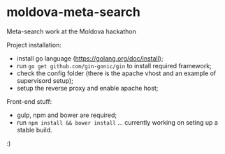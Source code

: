 # moldova-meta-search
Meta-search work at the Moldova hackathon

Project installation:

- install go language (https://golang.org/doc/install);
- run `go get github.com/gin-gonic/gin` to install required framework;
- check the config folder (there is the apache vhost and an example of supervisord setup);
- setup the reverse proxy and enable apache host;

Front-end stuff:

- gulp, npm and bower are required;
- run `npm install && bower install`
... currently working on seting up a stable build.

:)
